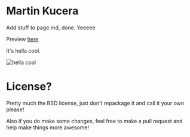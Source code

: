 # Martin Kucera

Add stuff to page.md, done. Yeeeee

Preview [here](http://b3ll.github.io/BaseGitHubPage/)

It's hella cool.

![hella cool](images/hellacool.jpg?raw=true)

# License?

Pretty much the BSD license, just don't repackage it and call it your own please!

Also if you do make some changes, feel free to make a pull request and help make things more awesome!
